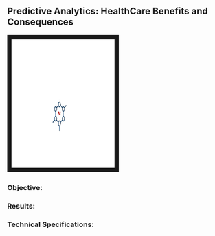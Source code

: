 ## Predictive Analytics: HealthCare Benefits and Consequences 

<img src="./pa.jpg" 
 width="240" height="300" border="10" />

### Objective:


### Results:




### Technical Specifications:
